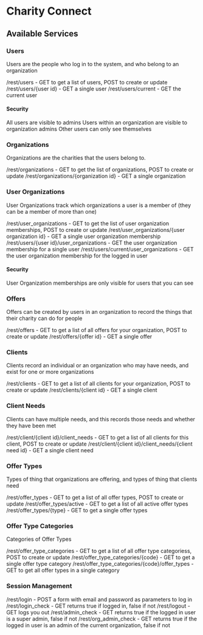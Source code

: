 # Charity Connect

## Available Services

### Users

Users are the people who log in to the system, and who belong to an organization

/rest/users - GET to get a list of users, POST to create or update
/rest/users/{user id} - GET a single user
/rest/users/current - GET the current user

#### Security
All users are visible to admins
Users within an organization are visible to organization admins
Other users can only see themselves

### Organizations

Organizations are the charities that the users belong to. 

/rest/organizations - GET to get the list of organizations, POST to create or update
/rest/organizations/{organization id} - GET a single organization

### User Organizations

User Organizations track which organizations a user is a member of (they can be a member of more than one)

/rest/user_organizations - GET to get the list of user organization memberships, POST to create or update
/rest/user_organizations/{user organization id} - GET a single user organization membership
/rest/users/{user id}/user_organizations - GET the user organization membership for a single user
/rest/users/current/user_organizations - GET the user organization membership for the logged in user

#### Security

User Organization memberships are only visible for users that you can see

### Offers

Offers can be created by users in an organization to record the things that their charity can do for people

/rest/offers - GET to get a list of all offers for your organization, POST to create or update
/rest/offers/{offer id} - GET a single offer

### Clients

Clients record an individual or an organization who may have needs, and exist for one or more organizations

/rest/clients - GET to get a list of all clients for your organization, POST to create or update
/rest/clients/{client id} - GET a single client

### Client Needs

Clients can have multiple needs, and this records those needs and whether they have been met

/rest/client/{client id}/client_needs - GET to get a list of all clients for this client, POST to create or update
/rest/client/{client id}/client_needs/{client need id} - GET a single client need

### Offer Types

Types of thing that organizations are offering, and types of thing that clients need

/rest/offer_types - GET to get a list of all offer types, POST to create or update
/rest/offer_types/active - GET to get a list of all active offer types
/rest/offer_types/{type} - GET to get a single offer types

### Offer Type Categories

Categories of Offer Types

/rest/offer_type_categories - GET to get a list of all offer type categoriess, POST to create or update
/rest/offer_type_categories/{code} - GET to get a single offer type category
/rest/offer_type_categories/{code}/offer_types - GET to get all offer types in a single category

### Session Management

/rest/login - POST a form with email and password as parameters to log in
/rest/login_check - GET returns true if logged in, false if not
/rest/logout - GET logs you out
/rest/admin_check - GET returns true if the logged in user is a super admin, false if not
/rest/org_admin_check - GET returns true if the logged in user is an admin of the current organization, false if not

